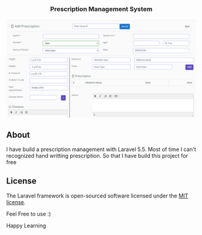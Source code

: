 <h3 align="center">Prescription Management System</h3>

![alt text](https://raw.githubusercontent.com/prodhan/prescription-management/master/screenshot.png)

## About

I have build a prescription management with Laravel 5.5.
Most of time I can't recognized hand writting prescription. So that I have build this project for free



## License

The Laravel framework is open-sourced software licensed under the [MIT license](https://opensource.org/licenses/MIT).

Feel Free to use :) 

Happy Learning
